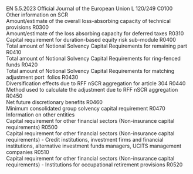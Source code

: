 EN  5.5.2023 Official Journal of the European Union L 120/249
 C0100  
Other information on SCR  
Amount/estimate of the overall loss-absorbing capacity of technical provisions  R0300  
Amount/estimate of the loss absorbing capacity for deferred taxes  R0310  
Capital requirement for duration-based equity risk sub-module  R0400  
Total amount of Notional Solvency Capital Requirements for remaining part  R0410  
Total amount of Notional Solvency Capital Requirements for ring-fenced funds  R0420  
Total amount of Notional Solvency Capital Requirements for matching adjustment port ­
folios  R0430  
Diversification effects due to RFF nSCR aggregation for article 304  R0440  
Method used to calculate the adjustment due to RFF nSCR aggregation  R0450  
Net future discretionary benefits  R0460  
Minimum consolidated group solvency capital requirement  R0470  
Information on other entities  
Capital requirement for other financial sectors (Non-insurance capital requirements)  R0500  
Capital requirement for other financial sectors (Non-insurance capital requirements) - 
Credit institutions, investment firms and financial institutions, alternative investment 
funds managers, UCITS management companies  R0510  
Capital requirement for other financial sectors (Non-insurance capital requirements) - 
Institutions for occupational retirement provisions  R0520